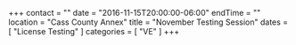 +++
contact = ""
date = "2016-11-15T20:00:00-06:00"
endTime = ""
location = "Cass County Annex"
title = "November Testing Session"
dates = [ "License Testing" ]
categories = [ "VE" ]
+++

